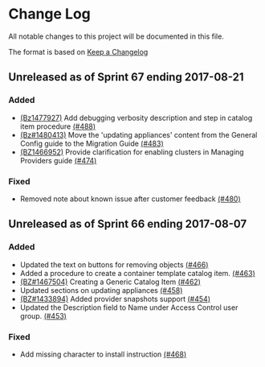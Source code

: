 # Change Log

All notable changes to this project will be documented in this file.

The format is based on [Keep a Changelog](http://keepachangelog.com/en/1.0.0/)

## Unreleased as of Sprint 67 ending 2017-08-21

### Added
- [(Bz1477927)](https://bugzilla.redhat.com/show_bug.cgi?id=1477927) Add debugging verbosity description and step in catalog item procedure [(#488)](https://github.com/ManageIQ/manageiq_docs/pull/488)
- [(Bz#1480413)](https://bugzilla.redhat.com/show_bug.cgi?id=1480413) Move the 'updating appliances' content from the General Config guide to the Migration Guide  [(#483)](https://github.com/ManageIQ/manageiq_docs/pull/483)
- [(BZ1466952)](https://bugzilla.redhat.com/show_bug.cgi?id=1466952) Provide clarification for enabling clusters in Managing Providers guide [(#474)](https://github.com/ManageIQ/manageiq_docs/pull/474)

### Fixed
- Removed note about known issue after customer feedback [(#480)](https://github.com/ManageIQ/manageiq_docs/pull/480)

## Unreleased as of Sprint 66 ending 2017-08-07

### Added
- Updated the text on buttons for removing objects [(#466)](https://github.com/ManageIQ/manageiq_docs/pull/466)
- Added a procedure to create a container template catalog item. [(#463)](https://github.com/ManageIQ/manageiq_docs/pull/463)
- [(BZ#1467504)](https://bugzilla.redhat.com/show_bug.cgi?id=1467504) Creating a Generic Catalog Item  [(#462)](https://github.com/ManageIQ/manageiq_docs/pull/462)
- Updated sections on updating appliances [(#458)](https://github.com/ManageIQ/manageiq_docs/pull/458)
- [(BZ#1433894)](https://bugzilla.redhat.com/show_bug.cgi?id=1433894) Added provider snapshots support [(#454)](https://github.com/ManageIQ/manageiq_docs/pull/454)
- Updated the Description field to Name under Access Control user group. [(#453)](https://github.com/ManageIQ/manageiq_docs/pull/453)

### Fixed
- Add missing character to install instruction [(#468)](https://github.com/ManageIQ/manageiq_docs/pull/468)
